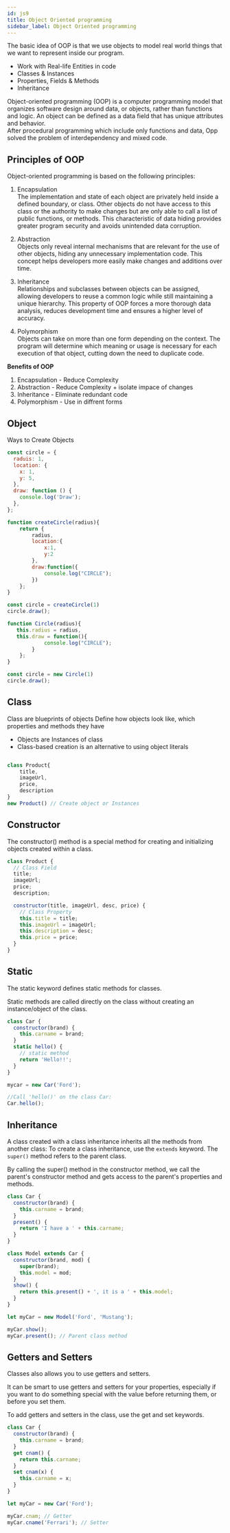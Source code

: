 ```yaml
---
id: js9
title: Object Oriented programming
sidebar_label: Object Oriented programming
---
```


The basic idea of OOP is that we use objects to model real world things that we want to represent inside our program.

- Work with Real-life Entities in code
- Classes & Instances
- Properties, Fields & Methods
- Inheritance

Object-oriented programming (OOP) is a computer programming model that organizes software design around data, or objects, rather than functions and logic. An object can be defined as a data field that has unique attributes and behavior. <br/> After procedural programming which include only functions and data, Opp solved the problem of interdependency and mixed code.

## Principles of OOP

Object-oriented programming is based on the following principles:

1. Encapsulation<br/> The implementation and state of each object are privately held inside a defined boundary, or class. Other objects do not have access to this class or the authority to make changes but are only able to call a list of public functions, or methods. This characteristic of data hiding provides greater program security and avoids unintended data corruption.

2. Abstraction<br/> Objects only reveal internal mechanisms that are relevant for the use of other objects, hiding any unnecessary implementation code. This concept helps developers more easily make changes and additions over time.

3. Inheritance<br/> Relationships and subclasses between objects can be assigned, allowing developers to reuse a common logic while still maintaining a unique hierarchy. This property of OOP forces a more thorough data analysis, reduces development time and ensures a higher level of accuracy.

4. Polymorphism<br/> Objects can take on more than one form depending on the context. The program will determine which meaning or usage is necessary for each execution of that object, cutting down the need to duplicate code.

**Benefits of OOP**

1. Encapsulation - Reduce Complexity
2. Abstraction - Reduce Complexity + isolate impace of changes
3. Inheritance - Eliminate redundant code
4. Polymorphism - Use in diffrent forms

## Object

Ways to Create Objects

```js title="Object Literals"
const circle = {
  raduis: 1,
  location: {
    x: 1,
    y: 5,
  },
  draw: function () {
    console.log('Draw');
  },
};
```

```js title="Factory Function"
function createCircle(radius){
    return {
        radius,
        location:{
            x:1,
            y:2
        },
        draw:function({
            console.log("CIRCLE");
        })
    };
}

const circle = createCircle(1)
circle.draw();

```

```js title="Constructor Function"
function Circle(radius){
   this.radius = radius,
   this.draw = function(){
            console.log("CIRCLE");
        }
    };
}

const circle = new Circle(1)
circle.draw();

```

## Class

Class are blueprints of objects Define how objects look like, which properties and methods they have

- Objects are Instances of class
- Class-based creation is an alternative to using object literals

```js title="Class'

class Product{
    title,
    imageUrl,
    price,
    description
}
new Product() // Create object or Instances
```

## Constructor

The constructor() method is a special method for creating and initializing objects created within a class.

```js title="Constructor"
class Product {
  // Class Field
  title;
  imageUrl;
  price;
  description;

  constructor(title, imageUrl, desc, price) {
    // Class Property
    this.title = title;
    this.imageUrl = imageUrl;
    this.description = desc;
    this.price = price;
  }
}
```

## Static

The static keyword defines static methods for classes.

Static methods are called directly on the class without creating an instance/object of the class.

```js title="Static"
class Car {
  constructor(brand) {
    this.carname = brand;
  }
  static hello() {
    // static method
    return 'Hello!!';
  }
}

mycar = new Car('Ford');

//Call 'hello()' on the class Car:
Car.hello();
```

## Inheritance

A class created with a class inheritance inherits all the methods from another class: To create a class inheritance, use the `extends` keyword. The `super()` method refers to the parent class.

By calling the super() method in the constructor method, we call the parent's constructor method and gets access to the parent's properties and methods.

```js title="Inheritance"
class Car {
  constructor(brand) {
    this.carname = brand;
  }
  present() {
    return 'I have a ' + this.carname;
  }
}

class Model extends Car {
  constructor(brand, mod) {
    super(brand);
    this.model = mod;
  }
  show() {
    return this.present() + ', it is a ' + this.model;
  }
}

let myCar = new Model('Ford', 'Mustang');

myCar.show();
myCar.present(); // Parent class method
```

## Getters and Setters

Classes also allows you to use getters and setters.

It can be smart to use getters and setters for your properties, especially if you want to do something special with the value before returning them, or before you set them.

To add getters and setters in the class, use the get and set keywords.

```js title="Getters and Setters"
class Car {
  constructor(brand) {
    this.carname = brand;
  }
  get cnam() {
    return this.carname;
  }
  set cnam(x) {
    this.carname = x;
  }
}

let myCar = new Car('Ford');

myCar.cnam; // Getter
myCar.cname('Ferrari'); // Setter
```
